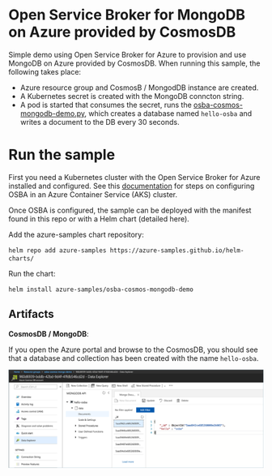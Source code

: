 # Open Service Broker for MongoDB on Azure provided by CosmosDB

Simple demo using Open Service Broker for Azure to provision and use MongoDB on Azure provided by CosmosDB. When running this sample, the following takes place:

- Azure resource group and CosmosB / MongodDB instance are created.
- A Kubernetes secret is created with the MongoDB conncton string.
- A pod is started that consumes the secret, runs the [osba-cosmos-mongodb-demo.py](https://github.com/neilpeterson/osba-cosmos-mongodb-demo/blob/master/osba-cosmos-mongodb-demo.py), which creates a database named `hello-osba` and writes a document to the DB every 30 seconds.

# Run the sample

First you need a Kubernetes cluster with the Open Service Broker for Azure installed and configured. See this [documentation](https://docs.microsoft.com/en-us/azure/aks/integrate-azure) for steps on configuring OSBA in an Azure Container Service (AKS) cluster.

Once OSBA is configured, the sample can be deployed with the manifest found in this repo or with a Helm chart (detailed here).

Add the azure-samples chart repository:

```
helm repo add azure-samples https://azure-samples.github.io/helm-charts/
```

Run the chart:

```
helm install azure-samples/osba-cosmos-mongodb-demo
```

## Artifacts

**CosmosDB / MongoDB**:

If you open the Azure portal and browse to the CosmosDB, you should see that a database and collection has been created with the name `hello-osba`.

![osba-storage-demo](./images/hello-osba.png)